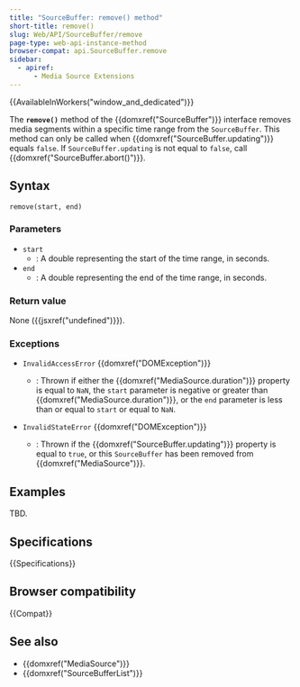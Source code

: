 ```yaml
---
title: "SourceBuffer: remove() method"
short-title: remove()
slug: Web/API/SourceBuffer/remove
page-type: web-api-instance-method
browser-compat: api.SourceBuffer.remove
sidebar:
  - apiref:
      - Media Source Extensions
---
```


{{AvailableInWorkers("window_and_dedicated")}}

The **`remove()`** method of the {{domxref("SourceBuffer")}}
interface removes media segments within a specific time range from the
`SourceBuffer`. This method can only be called when
{{domxref("SourceBuffer.updating")}} equals `false`. If
`SourceBuffer.updating` is not equal to `false`, call
{{domxref("SourceBuffer.abort()")}}.

## Syntax

```js-nolint
remove(start, end)
```

### Parameters

- `start`
  - : A double representing the start of the time range, in seconds.
- `end`
  - : A double representing the end of the time range, in seconds.

### Return value

None ({{jsxref("undefined")}}).

### Exceptions

- `InvalidAccessError` {{domxref("DOMException")}}
  - : Thrown if either the {{domxref("MediaSource.duration")}} property is equal to `NaN`, the `start` parameter is negative or greater than {{domxref("MediaSource.duration")}}, or the `end` parameter is less than or equal to `start` or equal to `NaN`.

- `InvalidStateError` {{domxref("DOMException")}}
  - : Thrown if the {{domxref("SourceBuffer.updating")}} property is equal
    to `true`, or this `SourceBuffer` has been removed
    from {{domxref("MediaSource")}}.

## Examples

TBD.

## Specifications

{{Specifications}}

## Browser compatibility

{{Compat}}

## See also

- {{domxref("MediaSource")}}
- {{domxref("SourceBufferList")}}
